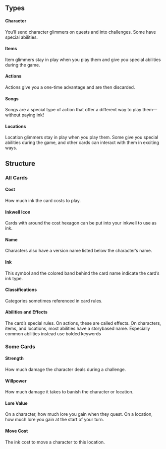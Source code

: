 ## Types

#### Character

You’ll send character glimmers on quests and into challenges. Some have special abilities.

#### Items

Item glimmers stay in play when you play them and give you special abilities during the game.

#### Actions

Actions give you a one-time advantage and are then discarded.

#### Songs

Songs are a special type of action that offer a different way to play them—without paying ink!

#### Locations

Location glimmers stay in play when you play them. Some give you special abilities during the game, and other cards can interact with them in exciting ways.

## Structure

### All Cards

#### Cost

How much ink the card costs to play.

#### Inkwell Icon

Cards with around the cost hexagon can be put into your inkwell to use as ink.

#### Name

Characters also have a version name listed below the character’s name.

#### Ink

This symbol and the colored band behind the card name indicate the card’s ink type.

#### Classifications

Categories sometimes referenced in card rules.

#### Abilities and Effects

The card’s special rules. On actions, these are called effects. On characters, items, and locations, most abilities have a storybased name. Especially common abilities instead use bolded keywords

### Some Cards

#### Strength

How much damage the character deals during a challenge.

#### Willpower

How much damage it takes to banish the character or location.

#### Lore Value

On a character, how much lore you gain when they quest. On a location, how much lore you gain at the start of your turn.

#### Move Cost

The ink cost to move a character to this location.
